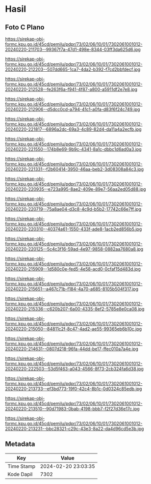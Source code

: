 # Hasil

## Foto C Plano

https://sirekap-obj-formc.kpu.go.id/45cd/pemilu/pdpr/73/02/06/10/01/7302061001012-20240220-211703--99367f7a-47d1-498e-8344-03ff3da625d6.jpg

https://sirekap-obj-formc.kpu.go.id/45cd/pemilu/pdpr/73/02/06/10/01/7302061001012-20240220-212203--507dd665-1ca7-4da2-b392-f7cd2bbfdecf.jpg

https://sirekap-obj-formc.kpu.go.id/45cd/pemilu/pdpr/73/02/06/10/01/7302061001012-20240220-212528--fe263f6a-f941-4f87-a800-a5911df2e7e8.jpg

https://sirekap-obj-formc.kpu.go.id/45cd/pemilu/pdpr/73/02/06/10/01/7302061001012-20240220-212906--d5dcc0cd-a794-41c1-a0fa-d83f6f24c749.jpg

https://sirekap-obj-formc.kpu.go.id/45cd/pemilu/pdpr/73/02/06/10/01/7302061001012-20240220-221817--6896a2dc-69a3-4c89-82d4-da11a4a2ecfb.jpg

https://sirekap-obj-formc.kpu.go.id/45cd/pemilu/pdpr/73/02/06/10/01/7302061001012-20240220-221550--174b8e69-9b9c-4341-8a1c-dbbc1d6ad0a3.jpg

https://sirekap-obj-formc.kpu.go.id/45cd/pemilu/pdpr/73/02/06/10/01/7302061001012-20240220-221331--f2b60414-3950-46aa-beb2-3d08308a84c3.jpg

https://sirekap-obj-formc.kpu.go.id/45cd/pemilu/pdpr/73/02/06/10/01/7302061001012-20240220-220935--e723a995-8ae2-409e-89e7-56aa2ed05d88.jpg

https://sirekap-obj-formc.kpu.go.id/45cd/pemilu/pdpr/73/02/06/10/01/7302061001012-20240220-220719--75a8ae04-d3c8-4c9d-b5b2-17742c66e7ff.jpg

https://sirekap-obj-formc.kpu.go.id/45cd/pemilu/pdpr/73/02/06/10/01/7302061001012-20240220-220310--40374a61-1550-433f-ade8-1acb2ed856b5.jpg

https://sirekap-obj-formc.kpu.go.id/45cd/pemilu/pdpr/73/02/06/10/01/7302061001012-20240220-220125--5c4c3f16-59ad-4e97-9858-0882aa7680a8.jpg

https://sirekap-obj-formc.kpu.go.id/45cd/pemilu/pdpr/73/02/06/10/01/7302061001012-20240220-215909--1d580c0e-fed5-4e58-acd0-0cfaf15d483d.jpg

https://sirekap-obj-formc.kpu.go.id/45cd/pemilu/pdpr/73/02/06/10/01/7302061001012-20240220-215651--a467c71b-f184-4a70-a685-8105b504f317.jpg

https://sirekap-obj-formc.kpu.go.id/45cd/pemilu/pdpr/73/02/06/10/01/7302061001012-20240220-215336--c620b207-6a00-4335-8ef2-5785e8e0ca08.jpg

https://sirekap-obj-formc.kpu.go.id/45cd/pemilu/pdpr/73/02/06/10/01/7302061001012-20240220-215050--84811c2f-8c47-4ad2-ae55-99365eb6b10c.jpg

https://sirekap-obj-formc.kpu.go.id/45cd/pemilu/pdpr/73/02/06/10/01/7302061001012-20240220-214631--0807d218-96fa-44dd-be17-ffec010a7a4e.jpg

https://sirekap-obj-formc.kpu.go.id/45cd/pemilu/pdpr/73/02/06/10/01/7302061001012-20240220-222503--53d5f463-a043-4566-8f73-2cb324fa6d38.jpg

https://sirekap-obj-formc.kpu.go.id/45cd/pemilu/pdpr/73/02/06/10/01/7302061001012-20240220-213733--ef3bd773-19f0-42c4-8b1c-0d0324c85edb.jpg

https://sirekap-obj-formc.kpu.go.id/45cd/pemilu/pdpr/73/02/06/10/01/7302061001012-20240220-213510--90d71983-0bab-4198-bbb7-f2f27d36e17c.jpg

https://sirekap-obj-formc.kpu.go.id/45cd/pemilu/pdpr/73/02/06/10/01/7302061001012-20240220-213231--bbc28321-c29c-43e3-8a22-da4d96cd5e3b.jpg


## Metadata

| Key        | Value               |
| ---------- | ------------------- |
| Time Stamp | 2024-02-20 23:03:35 |
| Kode Dapil | 7302                |



